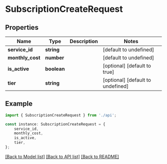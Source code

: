 # SubscriptionCreateRequest


## Properties

Name | Type | Description | Notes
------------ | ------------- | ------------- | -------------
**service_id** | **string** |  | [default to undefined]
**monthly_cost** | **number** |  | [default to undefined]
**is_active** | **boolean** |  | [optional] [default to true]
**tier** | **string** |  | [optional] [default to undefined]

## Example

```typescript
import { SubscriptionCreateRequest } from './api';

const instance: SubscriptionCreateRequest = {
    service_id,
    monthly_cost,
    is_active,
    tier,
};
```

[[Back to Model list]](../README.md#documentation-for-models) [[Back to API list]](../README.md#documentation-for-api-endpoints) [[Back to README]](../README.md)
